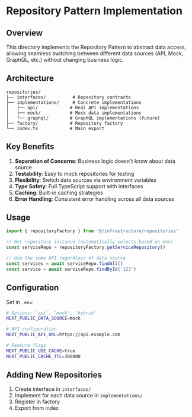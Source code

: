 # Repository Pattern Implementation

## Overview

This directory implements the Repository Pattern to abstract data access, allowing seamless switching between different data sources (API, Mock, GraphQL, etc.) without changing business logic.

## Architecture

```
repositories/
├── interfaces/          # Repository contracts
├── implementations/     # Concrete implementations
│   ├── api/            # Real API implementations
│   ├── mock/           # Mock data implementations
│   └── graphql/        # GraphQL implementations (future)
├── factory/            # Repository factory
└── index.ts            # Main export
```

## Key Benefits

1. **Separation of Concerns**: Business logic doesn't know about data source
2. **Testability**: Easy to mock repositories for testing
3. **Flexibility**: Switch data sources via environment variables
4. **Type Safety**: Full TypeScript support with interfaces
5. **Caching**: Built-in caching strategies
6. **Error Handling**: Consistent error handling across all data sources

## Usage

```typescript
import { repositoryFactory } from '@/infrastructure/repositories'

// Get repository instance (automatically selects based on env)
const serviceRepo = repositoryFactory.getServiceRepository()

// Use the same API regardless of data source
const services = await serviceRepo.findAll()
const service = await serviceRepo.findById('123')
```

## Configuration

Set in `.env`:
```bash
# Options: 'api', 'mock', 'hybrid'
NEXT_PUBLIC_DATA_SOURCE=mock

# API configuration
NEXT_PUBLIC_API_URL=https://api.example.com

# Feature flags
NEXT_PUBLIC_USE_CACHE=true
NEXT_PUBLIC_CACHE_TTL=300000
```

## Adding New Repositories

1. Create interface in `interfaces/`
2. Implement for each data source in `implementations/`
3. Register in factory
4. Export from index